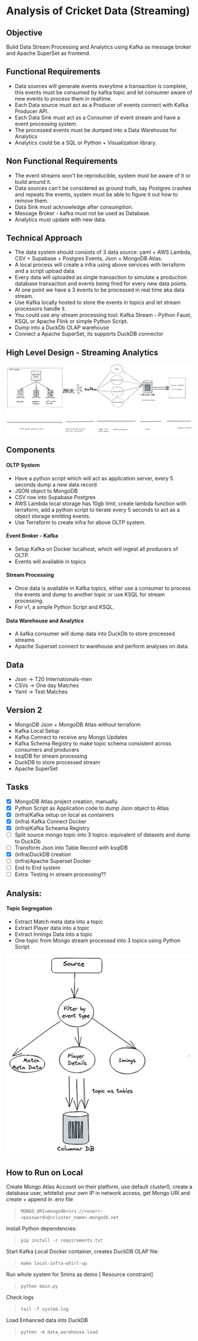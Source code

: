 # Analysis of Cricket Data (Streaming)

## Objective

Build Data Stream Processing and Analytics using Kafka as message broker and Apache SuperSet as frontend. 

## Functional Requirements

- Data sources will generate events everytime a transaction is complete, this events must be consumed by kafka topic and let consumer aware of new events to process them in realtime.
- Each Data source must act as a Producer of events connect with Kafka Producer API.
- Each Data Sink must act as a Consumer of event stream and have a event processing system.
- The processed events must be dumped into a Data Warehouse for Analytics
- Analytics could be a SQL or Python + Visualization library.

## Non Functional Requirements

- The event streams won't be reproducible, system must be aware of it or build around it.
- Data sources can't be considered as ground truth, say Postgres crashes and repeats the events, system must be able to figure it out how to remove them.
- Data Sink must acknowledge after consumption.
- Message Broker - kafka must not be used as Database.
- Analytics must update with new data.

## Technical Approach

-  The data system should consists of 3 data source: yaml + AWS Lambda, CSV + Supabase + Postgres Events, Json + MongoDB Atlas.
-  A local process will create a infra using above services with terraform and a script upload data.
-  Every data will uploaded as single transaction to simulate a production database transaction and events being fired for every new data points.
-  At one point we have a 3 events to be processed in real time aka data stream.
-  Use Kafka locally hosted to store the events in topics and let stream processors handle it.
-  You could use any stream processing tool: Kafka Stream - Python Faust, KSQL or Apache Flink or simple Python Script.
-  Dump into a DuckDb OLAP warehouse
-  Connect a Apache SuperSet, its supports DuckDB connector


## High Level Design - Streaming Analytics

![Alt text](high_level_data_architecture.png)


## Components

#### OLTP System

- Have a python script which will act as application server, every 5 seconds dump a new data record
- JSON object to MongoDB
- CSV row into Supabase Postgres
- AWS Lambda local storage has 10gb limit, create lambda function with terraform, add a python script to iterate every 5 seconds to act as a object storage emitting events.
- Use Terraform to create infra for above OLTP system.

#### Event Broker - Kafka

- Setup Kafka on Docker localhost, which will ingest all producers of OLTP.
- Events will available in topics

#### Stream Processing

- Once data is available in Kafka topics, either use a consumer to process the events and dump to another topic or use KSQL for stream processing.
- For v1, a simple Python Script and KSQL.

#### Data Warehouse and Analytics

- A kafka consumer will dump data into DuckDb to store processed streams
- Apache Superset connect to warehouse and perform analyses on data.

## Data

- Json -> T20 Internationals-men
- CSVs -> One day Matches
- Yaml -> Test Matches

## Version 2

- MongoDB Json + MongoDB Atlas without terraform
- Kafka Local Setup
- Kafka Connect to receive any Mongo Updates
- Kafka Schema Registry to make topic schema consistent across consumers and producers
- ksqlDB for stream processing
- DuckDB to store processed stream
- Apache SuperSet


## Tasks

- [x] MongoDB Atlas project creation, manually.
- [x] Python Script as Application code to dump Json object to Atlas
- [x] (infra)Kafka setup on local as containers
- [x] (infra) Kafka Connect Docker 
- [x] (infra)Kafka Scheama Registry
- [ ] Split source mongo topic into 3 topics: equivalent of datasets and dump to DuckDb
- [ ] Transform Json into Table Record with ksqlDB
- [x] (infra)DuckDB creation
- [ ] (infra)Apache Superset Docker
- [ ] End to End system
- [ ] Extra: Testing in stream processing??

## Analysis:

#### Topic Segregation 
- Extract Match meta data into a topic
- Extract Player data into a topic
- Extract Innings Data into a topic
- One topic from Mongo stream processed into 3 topics using Python Script

![Alt text](topic_segregation.png)

## How to Run on Local

Create Mongo Atlas Account on their platform, use default cluster0, create a database user, whitelist your own IP in network access, get Mongo URI and create + append in .env file

> `MONGO_URI=mongodb+srv://<user>:<password>@<cluster_name>.mongodb.net`

Install Python dependencies:

> `pip install -r requirements.txt`

Start Kafka Local Docker container, creates DuckDB OLAP file:

> `make local-infra-whirl-up`

Run whole system for 5mins as demo [ Resource constraint]

> `python main.py`

Check logs
> `tail -f system.log`

Load Enhanced data into DuckDB
> `python -m data_warehouse.load`



